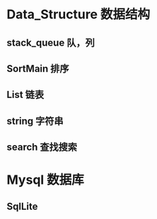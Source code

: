 # Data_Structure 数据结构
## stack_queue  队，列
## SortMain 排序
## List 链表
## string 字符串
## search 查找搜索
# Mysql 数据库
## SqlLite 
